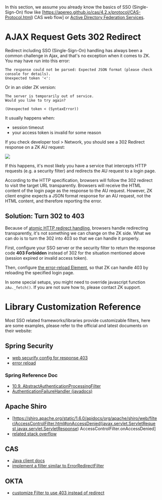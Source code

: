 In this section, we assume you already know the basics of SSO
(Single-Sign-On) flow like
\[<https://apereo.github.io/cas/4.2.x/protocol/CAS-Protocol.html>) CAS
web flow\] or [Active Directory Federation
Services](https://docs.microsoft.com/en-us/archive/blogs/askds/understanding-the-ad-fs-2-0-proxy).

# AJAX Request Gets 302 Redirect

Redirect including SSO (Single-Sign-On) handling has always been a
common challenge in Ajax, and that's no exception when it comes to ZK.
You may have run into this error:

```text
The response could not be parsed: Expected JSON format (please check console for details).
Unexpected token '<':
```

Or in an older ZK version:

```text
The server is temporarily out of service.
Would you like to try again?

(Unexpected token < (SyntaxError))
```

It usually happens when:

- session timeout
- your access token is invalid for some reason

If you check developer tool \> Network, you should see a 302 Redirect
response on a ZK AU request:

![]({{site.baseurl}}/zk_dev_ref/images/redirect302.jpg)

If this happens, it's most likely you have a service that intercepts
HTTP requests (e.g. a security filter) and redirects the AU request to a
login page.

According to the HTTP specification, browsers will follow the 302
redirect to visit the target URL transparently. Browsers will receive
the HTML content of the login page as the response to the AU request.
However, ZK client engine expects a JSON format response for an AU
request, not the HTML content, and therefore reporting the error.

## Solution: Turn 302 to 403

Because of [atomic HTTP redirect
handling](https://fetch.spec.whatwg.org/#atomic-http-redirect-handling),
browsers handle redirecting transparently, it's not something we can
change on the ZK side. What we can do is to turn the 302 into 403 so
that we can handle it properly.

First, configure your SSO server or the security filter to return the
response code **403 Forbidden** instead of 302 for the situation
mentioned above (session expired or invalid access token).

Then, configure [ the error-reload
Element]({{site.baseurl}}/zk_config_ref/the_client-config_element/the_error-reload_element),
so that ZK can handle 403 by reloading the specified login page.

In some special setups, you might need to override javascript function
`zAu._fetch()`. If you are not sure how to, please contact ZK support.

# Library Customization Reference

Most SSO related frameworks/libraries provide customizable filters, here
are some examples, please refer to the official and latest documents on
their website:

## Spring Security

- [web securify config for response
  403](https://github.com/zkoss/zkspringboot/blob/redirect302/zkspringboot-demos/zkspringboot-security-demo/src/main/java/org/zkoss/zkspringboot/security/WebSecurityConfig.java#L48-L51)
- [error
  reload](https://github.com/zkoss/zkspringboot/blob/redirect302/zkspringboot-demos/zkspringboot-security-demo/src/main/resources/metainfo/zk/zk.xml#L11-L15)

### Spring Reference Doc

- [10.9.
  AbstractAuthenticationProcessingFilter](https://docs.spring.io/spring-security/site/docs/5.4.1/reference/html5/#servlet-authentication-abstractprocessingfilter)
- [AuthenticationFailureHandler
  (javadocs)](https://docs.spring.io/spring-security/site/docs/5.4.1/api/org/springframework/security/web/authentication/AuthenticationFailureHandler.html)

## Apache Shiro

- \[<https://shiro.apache.org/static/1.6.0/apidocs/org/apache/shiro/web/filter/AccessControlFilter.html#onAccessDenied(javax.servlet.ServletRequest,javax.servlet.ServletResponse>)
  AccessControlFilter.onAccessDenied\]
- [related stack
  overflow](https://stackoverflow.com/questions/41709987/how-to-make-shiro-return-403-forbidden-with-spring-boot-rather-than-redirect-to)

## CAS

- [Java client docs](https://github.com/apereo/java-cas-client/)
- [implement a filter similar to
  ErrorRedirectFilter](https://github.com/apereo/java-cas-client/blob/master/cas-client-core/src/main/java/org/jasig/cas/client/util/ErrorRedirectFilter.java)

## OKTA

- [customize Filter to use 403 instead of
  redirect](https://developer.okta.com/blog/2019/07/22/servlet-authentication)
